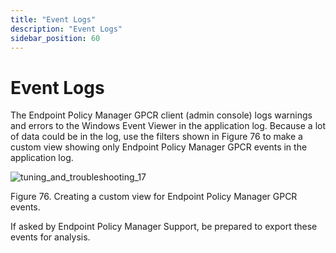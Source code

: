 ```yaml
---
title: "Event Logs"
description: "Event Logs"
sidebar_position: 60
---
```


# Event Logs

The Endpoint Policy Manager GPCR client (admin console) logs warnings and errors to the Windows
Event Viewer in the application log. Because a lot of data could be in the log, use the filters
shown in Figure 76 to make a custom view showing only Endpoint Policy Manager GPCR events in the
application log.

![tuning_and_troubleshooting_17](/images/endpointpolicymanager/troubleshooting/grouppolicycompliancereporter/tuning_and_troubleshooting_17.webp)

Figure 76. Creating a custom view for Endpoint Policy Manager GPCR events.

If asked by Endpoint Policy Manager Support, be prepared to export these events for analysis.
